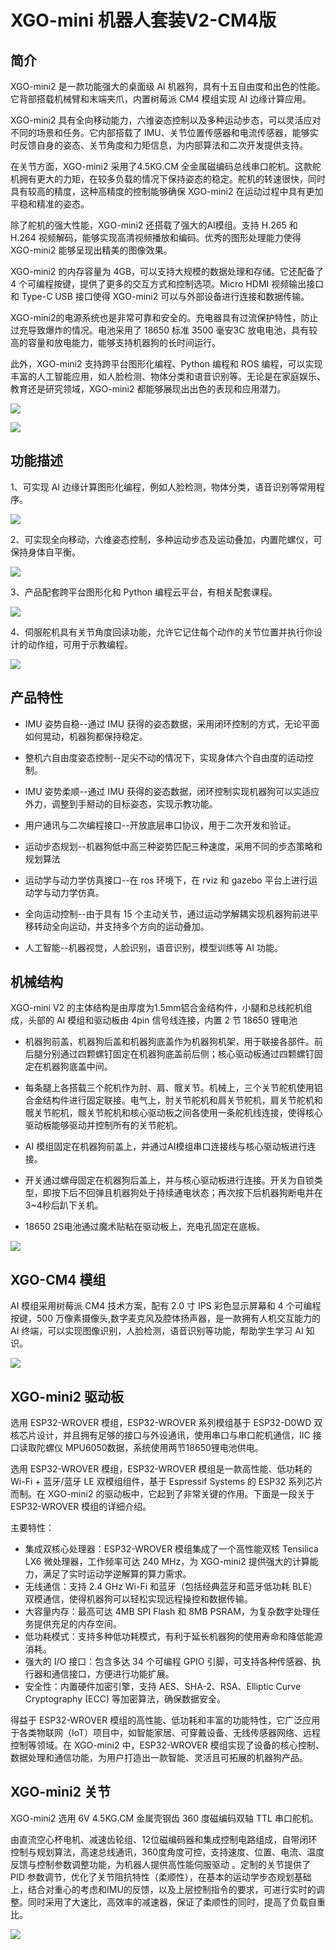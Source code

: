 ﻿---
sidebar_position: 3
sidebar_label: XGO-mini 机器人套装V2-CM4版
---


# XGO-mini 机器人套装V2-CM4版

## 简介

XGO-mini2 是一款功能强大的桌面级 Al 机器狗，具有十五自由度和出色的性能。它背部搭载机械臂和末端夹爪，内置树莓派 CM4 模组实现 AI 边缘计算应用。

XGO-mini2 具有全向移动能力，六维姿态控制以及多种运动步态，可以灵活应对不同的场景和任务。它内部搭载了 IMU、关节位置传感器和电流传感器，能够实时反馈自身的姿态、关节角度和力矩信息，为内部算法和二次开发提供支持。

在关节方面，XGO-mini2 采用了4.5KG.CM 全金属磁编码总线串口舵机。这款舵机拥有更大的力矩，在较多负载的情况下保持姿态的稳定。舵机的转速很快，同时具有较高的精度，这种高精度的控制能够确保 XGO-mini2 在运动过程中具有更加平稳和精准的姿态。

除了舵机的强大性能，XGO-mini2 还搭载了强大的AI模组。支持 H.265 和 H.264 视频解码，能够实现高清视频播放和编码。优秀的图形处理能力使得 XGO-mini2 能够呈现出精美的图像效果。

XGO-mini2 的内存容量为 4GB，可以支持大规模的数据处理和存储。它还配备了 4 个可编程按键，提供了更多的交互方式和控制选项。Micro HDMI 视频输出接口和 Type-C USB 接口使得 XGO-mini2 可以与外部设备进行连接和数据传输。

XGO-mini2的电源系统也是非常可靠和安全的。充电器具有过流保护特性，防止过充导致爆炸的情况。电池采用了 18650 标准 3500 毫安3C 放电电池，具有较高的容量和放电能力，能够支持机器狗的长时间运行。

此外，XGO-mini2 支持跨平台图形化编程、Python 编程和 ROS 编程，可以实现丰富的人工智能应用，如人脸检测、物体分类和语音识别等。无论是在家庭娱乐、教育还是研究领域，XGO-mini2 都能够展现出出色的表现和应用潜力。

![](https://wiki-media-ef.oss-cn-hongkong.aliyuncs.com//images/cm4-xgo-mini-index.png)

![](https://wiki-media-ef.oss-cn-hongkong.aliyuncs.com//images/cm4-xgo-products-01.gif)

## 功能描述

1、可实现 AI 边缘计算图形化编程，例如人脸检测，物体分类，语音识别等常用程序。

![](https://wiki-media-ef.oss-cn-hongkong.aliyuncs.com//images/cm4-xgo-products-06.png)



2、可实现全向移动，六维姿态控制，多种运动步态及运动叠加，内置陀螺仪，可保持身体自平衡。

![](https://wiki-media-ef.oss-cn-hongkong.aliyuncs.com//images/cm4-xgo-products-05.gif)



3、产品配套跨平台图形化和 Python 编程云平台，有相关配套课程。

![](https://wiki-media-ef.oss-cn-hongkong.aliyuncs.com//images/cm4-xgo-products-04.gif)



4、伺服舵机具有关节角度回读功能，允许它记住每个动作的关节位置并执行你设计的动作组，可用于示教编程。

![](https://wiki-media-ef.oss-cn-hongkong.aliyuncs.com//images/cm4-xgo-products-02.gif)

## 产品特性

- IMU 姿势自稳--通过 IMU 获得的姿态数据，采用闭环控制的方式，无论平面如何晃动，机器狗都保持稳定。

- 整机六自由度姿态控制--足尖不动的情况下，实现身体六个自由度的运动控制。

- IMU 姿势柔顺--通过 IMU 获得的姿态数据，闭环控制实现机器狗可以实适应外力，调整到手掰动的目标姿态，实现示教功能。

- 用户通讯与二次编程接口--开放底层串口协议，用于二次开发和验证。

- 运动步态规划--机器狗低中高三种姿势匹配三种速度，采用不同的步态策略和规划算法

- 运动学与动力学仿真接口--在 ros 环境下，在 rviz 和 gazebo 平台上进行运动学与动力学仿真。

- 全向运动控制--由于具有 15 个主动关节，通过运动学解耦实现机器狗前进平移转动全向运动，并支持多个方向的运动叠加。

- 人工智能--机器视觉，人脸识别，语音识别，模型训练等 AI 功能。

## 机械结构

XGO-mini V2 的主体结构是由厚度为1.5mm铝合金结构件，小腿和总线舵机组成，头部的 AI 模组和驱动板由 4pin 信号线连接，内置 2 节 18650 锂电池

- 机器狗前盖，机器狗后盖和机器狗底盖作为机器狗机架，用于联接各部件。前后腿分别通过四颗螺钉固定在机器狗底盖前后侧；核心驱动板通过四颗螺钉固定在机器狗底盖中间。

- 每条腿上各搭载三个舵机作为肘、肩、髋关节。机械上，三个关节舵机使用铝合金结构件进行固定联接。电气上，肘关节舵机和肩关节舵机，肩关节舵机和髋关节舵机，髋关节舵机和核心驱动板之间各使用一条舵机线连接，使得核心驱动板能够驱动并控制所有的关节舵机。

- AI 模组固定在机器狗前盖上，并通过AI模组串口连接线与核心驱动板进行连接。

- 开关通过螺母固定在机器狗后盖上，并与核心驱动板进行连接。开关为自锁类型，即按下后不回弹且机器狗处于持续通电状态；再次按下后机器狗断电并在3~4秒后趴下关机。

- 18650 2S电池通过魔术贴粘在驱动板上，充电孔固定在底板。

![](https://wiki-media-ef.oss-cn-hongkong.aliyuncs.com//images/cm4-xgo-overview-03.png)



## XGO-CM4 模组

AI 模组采用树莓派 CM4 技术方案，配有 2.0 寸 IPS 彩色显示屏幕和 4 个可编程按键，500 万像素摄像头,数字麦克风及腔体扬声器，是一款拥有人机交互能力的 AI 终端，可以实现图像识别，人脸检测，语音识别等功能，帮助学生学习 AI 知识。

![](https://wiki-media-ef.oss-cn-hongkong.aliyuncs.com//images/cm4-xgo-index-03.png)

## XGO-mini2 驱动板

选用 ESP32-WROVER 模组，ESP32-WROVER 系列模组基于 ESP32-D0WD 双核芯片设计，并且拥有足够的接口与外设通讯，使用串口与串口舵机通信，IIC 接口读取陀螺仪 MPU6050数据，系统使用两节18650锂电池供电。

选用 ESP32-WROVER 模组，ESP32-WROVER 模组是一款高性能、低功耗的 Wi-Fi + 蓝牙/蓝牙 LE 双模组组件，基于 Espressif Systems 的 ESP32 系列芯片而制。在 XGO-mini2 的驱动板中，它起到了非常关键的作用。下面是一段关于 ESP32-WROVER 模组的详细介绍。

主要特性：

- 集成双核心处理器：ESP32-WROVER 模组集成了一个高性能双核 Tensilica LX6 微处理器，工作频率可达 240 MHz，为 XGO-mini2 提供强大的计算能力，满足了实时运动学逆解算的算力需求。
- 无线通信：支持 2.4 GHz Wi-Fi 和蓝牙（包括经典蓝牙和蓝牙低功耗 BLE）双模通信，使得机器狗可以轻松实现远程操控和数据传输。
- 大容量内存：最高可达 4MB SPI Flash 和 8MB PSRAM，为复杂数字处理任务提供充足的内存空间。
- 低功耗模式：支持多种低功耗模式，有利于延长机器狗的使用寿命和降低能源消耗。
- 强大的 I/O 接口：包含多达 34 个可编程 GPIO 引脚，可支持各种传感器、执行器和通信接口，方便进行功能扩展。
- 安全性：内置硬件加密引擎，支持 AES、SHA-2、RSA、Elliptic Curve Cryptography (ECC) 等加密算法，确保数据安全。

得益于 ESP32-WROVER 模组的高性能、低功耗和丰富的功能特性，它广泛应用于各类物联网（IoT）项目中，如智能家居、可穿戴设备、无线传感器网络、远程控制等领域。在  XGO-mini2 中，ESP32-WROVER 模组实现了设备的核心控制、数据处理和通信功能，为用户打造出一款智能、灵活且可拓展的机器狗产品。

## XGO-mini2 关节

XGO-mini2 选用 6V 4.5KG.CM 金属壳钢齿 360 度磁编码双轴 TTL 串口舵机。

由直流空心杯电机、减速齿轮组、12位磁编码器和集成控制电路组成，自带闭环控制与规划算法，高速总线通讯，360度角度可控，支持速度、位置、电流、温度反馈与控制参数调整功能，为机器人提供高性能伺服驱动 。定制的关节提供了 PID 参数调节，优化了关节阻抗特性（柔顺性），在基本的运动学步态规划基础上，结合对重心的考虑和IMU的反馈，以及上层控制指令的要求，可进行实时的调整。同时采用了大速比，高效率的减速器，保证了柔顺性的同时，提高了负载自重比。

![](https://wiki-media-ef.oss-cn-hongkong.aliyuncs.com//images/cm4-xgo-overview-06.png)
